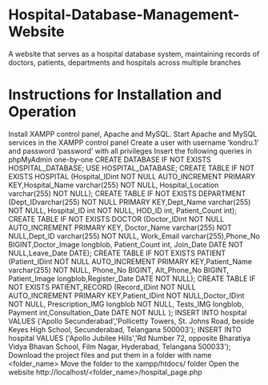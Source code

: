 # Hospital-Database-Management-Website
A website that serves as a hospital database system, maintaining records of doctors, patients, departments and hospitals across multiple branches
# Instructions for Installation and Operation
Install XAMPP control panel, Apache and MySQL.
Start Apache and MySQL services in the XAMPP control panel
Create a user with username ‘kondru.1’ and password ‘password’ with all privileges
Insert the following queries in phpMyAdmin one-by-one
CREATE DATABASE IF NOT EXISTS HOSPITAL_DATABASE;
USE HOSPITAL_DATABASE;
CREATE TABLE IF NOT EXISTS HOSPITAL (Hospital_IDint NOT NULL AUTO_INCREMENT PRIMARY KEY,Hospital_Name varchar(255) NOT NULL, Hospital_Location varchar(255) NOT NULL);
CREATE TABLE IF NOT EXISTS DEPARTMENT (Dept_IDvarchar(255) NOT NULL PRIMARY KEY,Dept_Name varchar(255) NOT NULL, Hospital_ID int NOT NULL, HOD_ID int, Patient_Count int);
CREATE TABLE IF NOT EXISTS DOCTOR (Doctor_IDint NOT NULL AUTO_INCREMENT PRIMARY KEY, Doctor_Name varchar(255) NOT NULL,Dept_ID varchar(255) NOT NULL, Work_Email varchar(255),Phone_No BIGINT,Doctor_Image longblob, Patient_Count int, Join_Date DATE NOT NULL,Leave_Date DATE);
CREATE TABLE IF NOT EXISTS PATIENT (Patient_IDint NOT NULL AUTO_INCREMENT PRIMARY KEY,Patient_Name varchar(255) NOT NULL, Phone_No BIGINT, Alt_Phone_No BIGINT, Patient_Image longblob,Register_Date DATE NOT NULL);
CREATE TABLE IF NOT EXISTS PATIENT_RECORD (Record_IDint NOT NULL AUTO_INCREMENT PRIMARY KEY,Patient_IDint NOT NULL,Doctor_IDint NOT NULL, Prescription_IMG longblob NOT NULL, Tests_IMG longblob, Payment int,Consultation_Date DATE NOT NULL );
INSERT INTO hospital VALUES ('Apollo Secunderabad','Pollicetty Towers, St. Johns Road, beside Keyes High School, Secunderabad, Telangana 500003');
INSERT INTO hospital VALUES ('Apollo Jubilee Hills','Rd Number 72, opposite Bharatiya Vidya Bhavan School, Film Nagar, Hyderabad, Telangana 500033');
Download the project files and put them in a folder with name <folder_name>
Move the folder to the xampp/htdocs/ folder
Open the website http://localhost/<folder_name>/hospital_page.php
